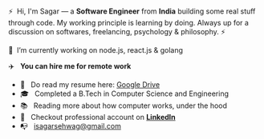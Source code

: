 :zap: &nbsp;Hi, I'm Sagar — a **Software Engineer** from **India** building some real stuff through code. My working principle is learning by doing. Always up for a discussion on  softwares, freelancing, psychology & philosophy. :zap:

🔭 &nbsp;I’m currently working on node.js, react.js & golang

:airplane: &nbsp; **You can hire me for remote work**

- :briefcase: &nbsp; Do read my resume here: [Google Drive](https://drive.google.com/file/d/1geBOYVWzrJQNB_HCGXERw4gjuu9LEhrE/view?usp=sharing)
- :mortar_board: &nbsp; Completed a B.Tech in Computer Science and Engineering
- :books:  &nbsp; Reading more about how computer works, under the hood
- :tada: &nbsp; Checkout professional account on **[LinkedIn](https://linkedin.com/in/sagarsehwag)**
- :mailbox_with_no_mail: &nbsp; isagarsehwag@gmail.com
